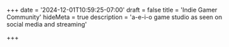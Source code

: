 +++
date = '2024-12-01T10:59:25-07:00'
draft = false
title = 'Indie Gamer Community'
hideMeta = true
description = 'a-e-i-o game studio as seen on social media and streaming'



+++

